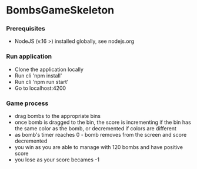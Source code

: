# BombsGameSkeleton

### Prerequisites

- NodeJS (v.16 >) installed globally, see nodejs.org

### Run application

- Clone the application locally
- Run cli 'npm install'
- Run cli 'npm run start'
- Go to localhost:4200

### Game process

- drag bombs to the appropriate bins
- once bomb is dragged to the bin, the score is incrementing if the bin has the same color as the bomb, or decremented if colors are different
- as bomb's timer reaches 0 - bomb removes from the screen and score decremented
- you win as you are able to manage with 120 bombs and have positive score
- you lose as your score becames -1
